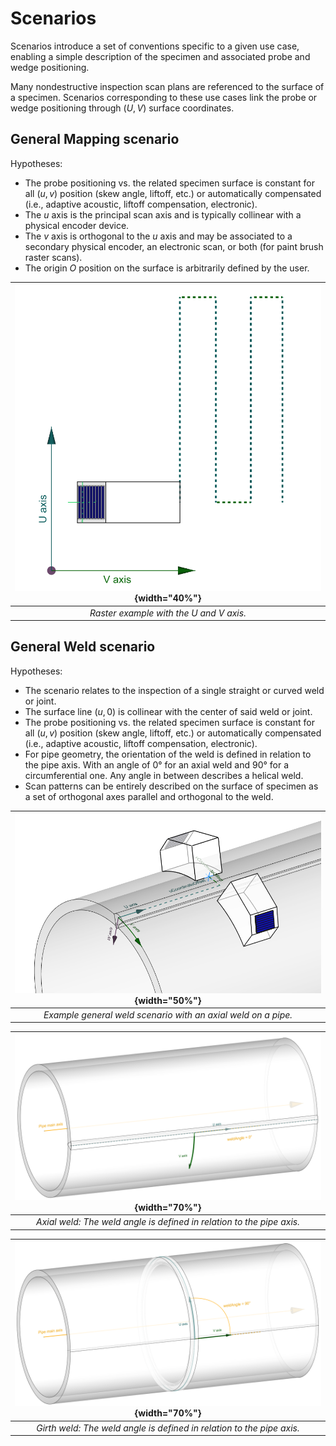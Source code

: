 # Scenarios

Scenarios introduce a set of conventions specific to a given use case, enabling a simple description of the specimen and associated probe and wedge positioning. 

Many nondestructive inspection scan plans are referenced to the surface of a specimen. Scenarios corresponding to these use cases link the probe or wedge positioning through $(U,V)$ surface coordinates. 

## **General Mapping** scenario

Hypotheses:

  - The probe positioning vs. the related specimen surface is constant for all $(u,v)$ position (skew angle, liftoff, etc.) or automatically compensated (i.e., adaptive acoustic, liftoff compensation, electronic).
  - The $u$ axis is the principal scan axis and is typically collinear with a physical encoder device.
  - The $v$ axis is orthogonal to the $u$ axis and may be associated to a secondary physical encoder, an electronic scan, or both (for paint brush raster scans).
  - The origin $O$ position on the surface is arbitrarily defined by the user.


| ![AxisReferential-Raster_Plate.png](../../../assets/images/json-metadata/setup/data-model/scenarios/AxisReferential-Raster_Plate.png){width="40%"} |
|:---------------------------------------------------------------------------------------------------------------------:|
| *Raster example with the $U$ and $V$ axis.*                                                                |


## **General Weld** scenario

Hypotheses:

  - The scenario relates to the inspection of a single straight or curved weld or joint.
  - The surface line $(u,0)$ is collinear with the center of said weld or joint.
  - The probe positioning vs. the related specimen surface is constant for all $(u,v)$ position (skew angle, liftoff, etc.) or automatically compensated (i.e., adaptive acoustic, liftoff compensation, electronic).
  -  For pipe geometry, the orientation of the weld is defined in relation to the pipe axis. With an angle of 0° for an axial weld and 90° for a circumferential one. Any angle in between describes a helical weld.
  -  Scan patterns can be entirely described on the surface of specimen as a set of orthogonal axes parallel and orthogonal to the weld.


| ![AxisReferential-PipeWeld_2Probes.png](../../../assets/images/json-metadata/setup/conventions/AxisReferential-PipeWeld_2Probres.png){width="50%"} |
|:-------------------------------------------------------------------------------------------------------------------------------:|
| *Example general weld scenario with an axial weld on a pipe.*                                                        |


| ![AxisReferential-PipeAxialWeld.png](../../../assets/images/json-metadata/setup/data-model/scenarios/AxisReferential-PipeAxialWeld.png){width="70%"} |
| :-----------------------------------------------------------------------------------------------------------------------------------------------: |
|                                       *Axial weld: The weld angle is defined in relation to the pipe axis.*                                       |

| ![AxisReferential-PipeCircWeld.png](../../../assets/images/json-metadata/setup/data-model/scenarios/AxisReferential-PipeCircWeld.png){width="70%"} |
| :---------------------------------------------------------------------------------------------------------------------------------------------: |
|                                      *Girth weld: The weld angle is defined in relation to the pipe axis.*                                      |
